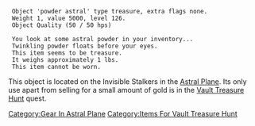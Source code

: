 ` Object 'powder astral' type treasure, extra flags none.`  
` Weight 1, value 5000, level 126.`  
` Object Quality (50 / 50 hps)`

` You look at some astral powder in your inventory...`  
` Twinkling powder floats before your eyes.`  
` This item seems to be treasure.`  
` It weighs approximately 1 lbs.`  
` This item cannot be worn.`

This object is located on the Invisible Stalkers in the [Astral
Plane](:Category:Astral_Plane.md "wikilink"). Its only use apart from
selling for a small amount of gold is in the [Vault Treasure
Hunt](Vault_Treasure_Hunt "wikilink") quest.

[Category:Gear In Astral
Plane](Category:Gear_In_Astral_Plane "wikilink") [Category:Items For
Vault Treasure Hunt](Category:Items_For_Vault_Treasure_Hunt "wikilink")
